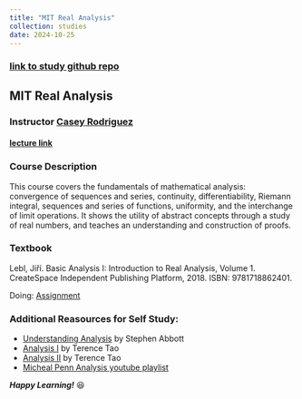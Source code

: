 ```yaml
---
title: "MIT Real Analysis"
collection: studies
date: 2024-10-25
---
```


### [link to study github repo](https://github.com/k1seul/Math_studies/tree/main/MIT_Real_Analysis)

## MIT Real Analysis

### Instructor [Casey Rodriguez](https://tarheels.live/crodriguez/)

#### [lecture link](https://ocw.mit.edu/courses/18-100a-real-analysis-fall-2020/pages/syllabus/)

### Course Description

This course covers the fundamentals of mathematical analysis: convergence of sequences and series, continuity, differentiability, Riemann integral, sequences and series of functions, uniformity, and the interchange of limit operations. It shows the utility of abstract concepts through a study of real numbers, and teaches an understanding and construction of proofs.

### Textbook

Lebl, Jiří. Basic Analysis I: Introduction to Real Analysis, Volume 1. CreateSpace Independent Publishing Platform, 2018. ISBN: 9781718862401.

Doing:
[Assignment](https://ocw.mit.edu/courses/18-100a-real-analysis-fall-2020/pages/assignments-and-exams/)

### Additional Reasources for Self Study:

- [Understanding Analysis](https://link.springer.com/book/10.1007/978-1-4939-2712-8) by Stephen Abbott
- [Analysis I](https://link.springer.com/book/10.1007/978-981-19-7261-4) by Terence Tao
- [Analysis II](https://link.springer.com/book/10.1007/978-981-19-7284-3) by Terence Tao
- [Micheal Penn Analysis youtube playlist](https://www.youtube.com/playlist?list=PL22w63XsKjqxqaF-Q7MSyeSG1W1_xaQoS)

**_Happy Learning!_** 😆
